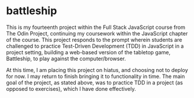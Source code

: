 # battleship

This is my fourteenth project within the Full Stack JavaScript course from The Odin Project, continuing my coursework within the JavaScript chapter of the course. This project responds to the prompt wherein students are challenged to practice Test-Driven Development (TDD) in JavaScript in a project setting, building a web-based version of the tabletop game, Battleship, to play against the computer/browser.

At this time, I am placing this project on hiatus, and choosing not to deploy for now. I may return to finish bringing it to functionality in time. The main goal of the project, as stated above, was to practice TDD in a project (as opposed to exercises), which I have done effectively.